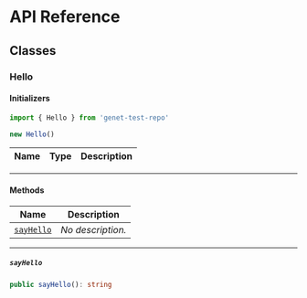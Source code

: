 # API Reference <a name="API Reference" id="api-reference"></a>



## Classes <a name="Classes" id="Classes"></a>

### Hello <a name="Hello" id="genet-test-repo.Hello"></a>

#### Initializers <a name="Initializers" id="genet-test-repo.Hello.Initializer"></a>

```typescript
import { Hello } from 'genet-test-repo'

new Hello()
```

| **Name** | **Type** | **Description** |
| --- | --- | --- |

---

#### Methods <a name="Methods" id="Methods"></a>

| **Name** | **Description** |
| --- | --- |
| <code><a href="#genet-test-repo.Hello.sayHello">sayHello</a></code> | *No description.* |

---

##### `sayHello` <a name="sayHello" id="genet-test-repo.Hello.sayHello"></a>

```typescript
public sayHello(): string
```





